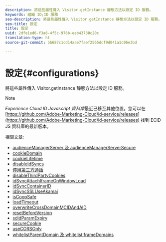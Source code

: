 ```yaml
---
description: 將這些屬性傳入 Visitor.getInstance 靜態方法以設定 ID 服務。
keywords: 組織 ID;ID 服務
seo-description: 將這些屬性傳入 Visitor.getInstance 靜態方法以設定 ID 服務。
seo-title: 設定
title: 設定
uuid: 2dfe1ed6-f3a6-4f5c-976b-eeb43738c20c
translation-type: ht
source-git-commit: bb687c1cd14aae7faef2565dcf9d041a1c06e3bd

---
```



# 設定{#configurations}

將這些屬性傳入 Visitor.getInstance 靜態方法以設定 ID 服務。

>[!NOTE]
>
>*Experience Cloud ID Javascript 資料庫*最近已移至其他位置。您可以在 [https://github.com/Adobe-Marketing-Cloud/id-service/releases](https://github.com/Adobe-Marketing-Cloud/id-service/releases) 找到 ECID JS 資料庫的最新版本。

相關文章:

+ [audienceManagerServer 及 audienceManagerServerSecure](mcvid-subdomain-config.md)
+ [cookieDomain](mcvid-cookiedomain.md)
+ [cookieLifetime](mcvid-cookielifetime.md)
+ [disableIdSyncs](mcvid-disableidsync.md)
+ [停用第三方通話](mcvid-disablethirdpartycalls.md)
+ [disableThirdPartyCookies](mcvid-disable-cookies.md)
+ [idSyncAttachIframeOnWindowLoad](mcvid-idsyncattachiframeonwindowload.md)
+ [idSyncContainerID](mcvid-idsyncontainerid.md)
+ [idSyncSSLUseAkamai](mcvid-idsyncssluseakamai.md)
+ [isCoopSafe](mcvid-coopsafe.md)
+ [loadTimeout](mcvid-loadtimeout.md)
+ [overwriteCrossDomainMCIDAndAID](mcvid-overwrite-visitor-id.md)
+ [resetBeforeVersion](mcvid-resetbeforeversion.md)
+ [sdidParamExpiry](mcvid-sdidparamexpiry.md)
+ [secureCookie](mcvid-securecookie.md)
+ [useCORSOnly](mcvid-use-cors-only.md)
+ [whitelistParentDomain 及 whitelistIframeDomains](mcvid-whitelistdomain.md)

